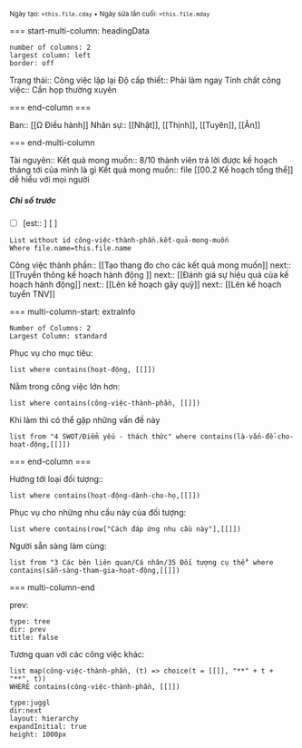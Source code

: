 <sub>Ngày tạo: `=this.file.cday` • Ngày sửa lần cuối: `=this.file.mday`</sub>

=== start-multi-column: headingData
```column-settings  
number of columns: 2
largest column: left
border: off
```

Trạng thái:: Công việc lặp lại
Độ cấp thiết:: Phải làm ngay
Tính chất công việc:: Cần họp thường xuyên

=== end-column ===

Ban:: [[Ω Điều hành]]
Nhân sự:: [[Nhật]], [[Thịnh]], [[Tuyên]], [[Ân]]

=== end-multi-column

Tài nguyên::
Kết quả mong muốn:: 8/10 thành viên trả lời được kế hoạch tháng tới của mình là gì
Kết quả mong muốn:: file [[00.2 Kế hoạch tổng thể]] dễ hiểu với mọi người
##### Chỉ số trước
- [ ] [est:: ] [ ]
```dataview
List without id công-việc-thành-phần.kết-quả-mong-muốn
Where file.name=this.file.name
```
Công việc thành phần:: [[Tạo thang đo cho các kết quả mong muốn]]
next:: [[Truyền thông kế hoạch hành động ]]
next:: [[Đánh giá sự hiệu quả của kế hoạch hành động]]
next:: [[Lên kế hoạch gây quỹ]]
next:: [[Lên kế hoạch tuyển TNV]]

=== multi-column-start: extraInfo
```column-settings
Number of Columns: 2
Largest Column: standard
```

Phục vụ cho mục tiêu:
```dataview
list where contains(hoạt-động, [[]])
```
Nằm trong công việc lớn hơn:
```dataview
list where contains(công-việc-thành-phần, [[]])
```
Khi làm thì có thể gặp những vấn đề này
```dataview
list from "4 SWOT/Điểm yếu - thách thức" where contains(là-vấn-đề-cho-hoạt-động,[[]])
```

=== end-column ===

Hướng tới loại đối tượng::
```dataview
list where contains(hoạt-động-dành-cho-họ,[[]])
```
Phục vụ cho những nhu cầu này của đối tượng:
```dataview
list where contains(row["Cách đáp ứng nhu cầu này"],[[]])
```
Người sẵn sàng làm cùng:
```dataview
list from "3 Các bên liên quan/Cá nhân/35 Đối tượng cụ thể" where contains(sẵn-sàng-tham-gia-hoạt-động,[[]])
```

=== multi-column-end

prev:
```breadcrumbs
type: tree
dir: prev
title: false
```

Tương quan với các công việc khác:
```dataview 
list map(công-việc-thành-phần, (t) => choice(t = [[]], "**" + t + "**", t))
WHERE contains(công-việc-thành-phần, [[]])
```

```breadcrumbs
type:juggl
dir:next
layout: hierarchy
expandInitial: true
height: 1000px
```



